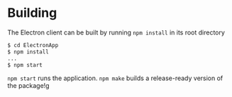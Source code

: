 # Building

The Electron client can be built by running `npm install` in its root directory

```sh
$ cd ElectronApp
$ npm install
...
$ npm start

```

`npm start` runs the application. `npm make` builds a release-ready version of the package!g